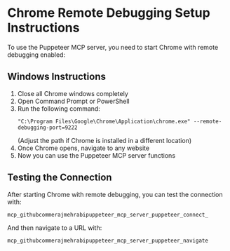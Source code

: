 # Chrome Remote Debugging Setup Instructions

To use the Puppeteer MCP server, you need to start Chrome with remote debugging enabled:

## Windows Instructions

1. Close all Chrome windows completely
2. Open Command Prompt or PowerShell
3. Run the following command:
   ```
   "C:\Program Files\Google\Chrome\Application\chrome.exe" --remote-debugging-port=9222
   ```
   (Adjust the path if Chrome is installed in a different location)
4. Once Chrome opens, navigate to any website
5. Now you can use the Puppeteer MCP server functions

## Testing the Connection

After starting Chrome with remote debugging, you can test the connection with:

```
mcp_githubcommerajmehrabipuppeteer_mcp_server_puppeteer_connect_
```

And then navigate to a URL with:

```
mcp_githubcommerajmehrabipuppeteer_mcp_server_puppeteer_navigate
```
